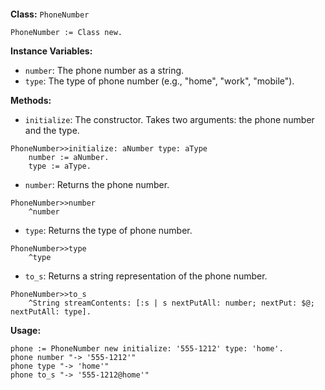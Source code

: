 ```smalltalk
```

**Class:** `PhoneNumber`

```smalltalk
PhoneNumber := Class new.
```

**Instance Variables:**

* `number`: The phone number as a string.
* `type`: The type of phone number (e.g., "home", "work", "mobile").

**Methods:**

* `initialize`: The constructor. Takes two arguments: the phone number and the type.

```smalltalk
PhoneNumber>>initialize: aNumber type: aType
	number := aNumber.
	type := aType.
```

* `number`: Returns the phone number.

```smalltalk
PhoneNumber>>number
	^number
```

* `type`: Returns the type of phone number.

```smalltalk
PhoneNumber>>type
	^type
```

* `to_s`: Returns a string representation of the phone number.

```smalltalk
PhoneNumber>>to_s
	^String streamContents: [:s | s nextPutAll: number; nextPut: $@; nextPutAll: type].
```

**Usage:**

```smalltalk
phone := PhoneNumber new initialize: '555-1212' type: 'home'.
phone number "-> '555-1212'"
phone type "-> 'home'"
phone to_s "-> '555-1212@home'"
```